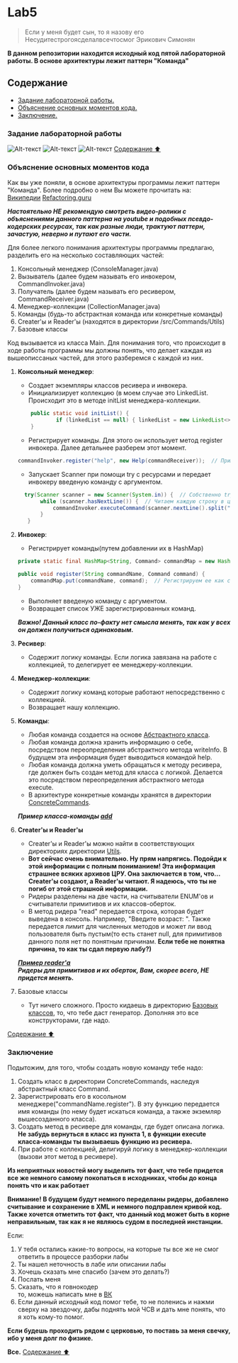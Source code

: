 # Lab5
> Если у меня будет сын, то я назову его Несудитестрогоясделалвсечтосмог Эрикович Симонян
>
**В данном репозитории находится исходный код пятой лабораторной работы. В основе архитектуры лежит паттерн "Команда"**

## Содержание <a name="Содержание"></a> 
* [Задание лабораторной работы.](#Задание)
* [Объяснение основных моментов кода.](#Пояснения)
* [Заключение.](#Заключение)

### Задание лабораторной работы <a name="Задание"></a>
![Alt-текст](https://i.imgur.com/qo6y1nv.jpg)
![Alt-текст](https://i.imgur.com/7o0ADIy.jpg)
![Alt-текст](https://i.imgur.com/4AqAKRX.jpg)
[Содержание :arrow_up:](#Содержание)


### Объяснение основных моментов кода <a name="Пояснения"></a>
Как вы уже поняли, в основе архитектуры программы лежит паттерн "Команда". Более подробно о нем Вы можете прочитать на:  
[Википедии](https://ru.wikipedia.org/wiki/%D0%9A%D0%BE%D0%BC%D0%B0%D0%BD%D0%B4%D0%B0_(%D1%88%D0%B0%D0%B1%D0%BB%D0%BE%D0%BD_%D0%BF%D1%80%D0%BE%D0%B5%D0%BA%D1%82%D0%B8%D1%80%D0%BE%D0%B2%D0%B0%D0%BD%D0%B8%D1%8F))  
[Refactoring.guru](https://refactoring.guru/ru/design-patterns/command)   
  
***Настоятельно НЕ рекомендую смотреть видео-ролики с объяснениями данного паттерна на youtube и подобных псевдо-кодерских ресурсах, так как разные люди, трактуют паттерн, зачастую, неверно и путают его части.***

Для более легкого понимания архитектуры программы предлагаю, разделить его на несколько составляющих частей:  
1. Консольный менеджер (ConsoleManager.java)
2. Вызыватель (далее будем называть его инвокером, CommandInvoker.java)
3. Получатель (далее будем называть его ресивером, CommandReceiver.java)
4. Менеджер-коллекции (CollectionManager.java)
5. Команды (будь-то абстрактная команда или конкретные команды)
6. Creater'ы и Reader'ы (находятся в директории /src/Commands/Utils)
7. Базовые классы

Код вызывается из класса Main. Для понимания того, что происходит в ходе работы программы мы должны понять, что делает каждая из вышеописсаных
частей, для этого разберемся с каждой из них.  
1. **Консольный менеджер**:
     + Создает экземпляры классов ресивера и инвокера.
     + Инициализирует коллекцию (в моем случае это LinkedList. Происходит это в методе initList менеджера-коллекции.
    ```Java
        public static void initList() {
                if (linkedList == null) { linkedList = new LinkedList<>(); creationDate = ZonedDateTime.now(); }  // Как видим, создается он только в том случае, если он null, то есть еще не создан. Более детально можно разобраться в самом исходном коде класса.
        }
     ```
     + Регистрирует команды. Для этого он использует метод register инвокера. Далее детальнее разберем этот момент.
     ```Java
     commandInvoker.register("help", new Help(commandReceiver));  // Пример регистрации команды help.
     ```
     + Запускает Scanner при помощи try с ресурсами и передает инвокеру введеную команду с аргументом.
     ```Java
       try(Scanner scanner = new Scanner(System.in)) {  // Собственно try с ресурсами.
            while (scanner.hasNextLine()) {  // Читаем каждую строку в цикле. Метод hasNextLine гарантирует нам, что мы сможем читать даже пустые строки.
                commandInvoker.executeCommand(scanner.nextLine().split(" "));  // Разделяем введенную команду на части(на саму команду и аргумент для нее.)
            }
        }
     ```
2. **Инвокер**:
    + Регистрирует команды(путем добавлении их в HashMap)
    ```Java
    private static final HashMap<String, Command> commandMap = new HashMap<>();

    public void register(String commandName, Command command) {
        commandMap.put(commandName, command);  // Регистрируем ее как строку с названием команды и сам класс команды.
    }
     ```
    + Выполняет введеную команду с аргументом.
    + Возвращает список УЖЕ зарегистрированных команд.  
    

   ***Важно! Данный класс по-факту нет смысла менять, так как у всех он должен получиться одинаковым.***
3. **Ресивер**:
    + Содержит логику команды. Если логика завязана на работе с коллекцией, то делегирует ее менеджеру-коллекции.
4. **Менеджер-коллекции**:
    + Содержит логику команд которые работают непосредственно с коллекцией.
    + Возвращает нашу коллекцию.
5. **Команды**:
    + Любая команда создается на основе [Абстрактного класса](/src/Commands/Command.java). 
    + Любая команда должна хранить информацию о себе, посредством переопределения абстрактного метода writeInfo. В будущем эта информация будет выводиться командой help.
    + Любая команда должна уметь обращаться к методу ресивера, где должен быть создан метод для класса с логикой. Делается это посредством переопределения абстрактного метода execute.
    + В архитектуре конкретные команды хранятся в директории [ConcreteCommands](/src/Commands/ConcreteCommands).
    
    ***Пример класса-команды [add](/src/Commands/ConcreteCommands/Add.java)***
6. **Creater'ы и Reader'ы**
    + Creater'ы и Reader'ы можно найти в соответствующих директориях директории [Utils](/src/Commands/Utils).
    + **Вот сейчас очень внимательно. Ну прям напрягись. Подойди к этой информации с полным пониманием! Эта информация страшнее всяких архивов ЦРУ. Она заключается в том, что... Creater'ы создают, а Reader'ы читают. Я надеюсь, что ты не погиб от этой страшной информации.**
    + Ридеры разделены на две части, на считыватели ENUM'ов и считыватели примитивов и их классов-оберток.
    + В метод ридера "read" передается строка, которая будет выведена в консоль. Например, "Введите возраст: ". Также передается лимит для численных методов и может ли ввод пользователя быть пустым(то есть станет null, для примитивов данного поля нет по понятным причинам. **Если тебе не понятна причина, то как ты сдал первую лабу?)**
    
    ***[Пример reader'а](src/Commands/Utils/Readers/PrimitiveAndReferenceReaders/PrimitiveIntReader.java)***  
    ***Ридеры для примитивов и их оберток, Вам, скорее всего, НЕ придется менять.***
7. Базовые классы
    + Тут ничего сложного. Просто кидаешь в директорию [Базовых классов](/src/BasicClasses), то, что тебе даст генератор. Дополняя это все конструкторами, где надо.

[Содержание :arrow_up:](#Содержание)
    
### Заключение <a name="Заключение"></a>
Подытожим, для того, чтобы создать новую команду тебе надо:
1. Создать класс в директории ConcreteCommands, наследуя абстрактный класс Command.
2. Зарегистрировать его в косольном менеджере("commandName.register"). В эту функцию передается имя команды (по нему будет искаться команда, а также экземляр вышесозданного класса).
3. Создать метод в ресивере для команды, где будет описана логика. **Не забудь вернуться в класс из пункта 1, в функции execute класса-команды ты вызываешь функцию из ресивера.**
4. При работе с коллекцией, делигируй логику в менеджер-коллекции (вызови этот метод в ресивере).

**Из неприятных новостей могу выделить тот факт, что тебе придется все же немного самому покопаться в исходниках, чтобы до конца понять что и как работает**

**Внимание! В будущем будут немного переделаны ридеры, добавлено считывание и сохранение в XML и немного подправлен кривой код. Также хочется отметить тот факт, что данный код может быть в корне неправильным, так как я не являюсь судом в последней инстанции.**

Если:
1. У тебя остались какие-то вопросы, на которые ты все же не смог ответить в процессе разборки лабы
2. Ты нашел неточность в лабе или описании лабы 
3. Хочешь сказать мне спасибо (зачем это делать?) 
4. Послать меня
5. Сказать, что я говнокодер  
то, можешь написать мне в [ВК](https://vk.com/eriksimohyan)
6. Если данный исходный код помог тебе, то не поленись и нажми сверху на звездочку, дабы поднять мой ЧСВ и дать мне понять, что я хоть кому-то помог.

**Если будешь проходить рядом с церковью, то поставь за меня свечку, ибо у меня долг по физике.**

**Все.**
[Содержание :arrow_up:](#Содержание)
